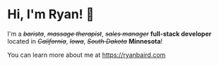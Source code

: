 # Hi, I'm Ryan! 👋

I'm a ~~_barista_~~, ~~_massage therapist_~~, ~~_sales manager_~~ **full-stack developer** located in ~~_California_~~, ~~_Iowa_~~, ~~_South Dakota_~~ **Minnesota**! 

You can learn more about me at https://ryanbaird.com
